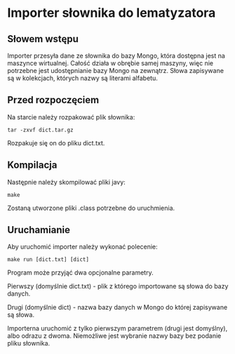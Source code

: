 Importer słownika do lematyzatora
===============

Słowem wstępu
---------------
Importer przesyła dane ze słownika do bazy Mongo, która dostępna jest na maszynce wirtualnej. Całość działa w obrębie samej maszyny, więc nie potrzebne jest udostępnianie bazy Mongo na zewnątrz. Słowa zapisywane są w kolekcjach, których nazwy są literami alfabetu.

Przed rozpoczęciem
---------------
Na starcie należy rozpakować plik słownika:

    tar -zxvf dict.tar.gz
    
Rozpakuje się on do pliku dict.txt.

Kompilacja
--------------
Następnie należy skompilować pliki javy:

    make
    
Zostaną utworzone pliki .class potrzebne do uruchmienia.

Uruchamianie
--------------
Aby uruchomić importer należy wykonać polecenie:

    make run [dict.txt] [dict]
    
Program może przyjąć dwa opcjonalne parametry.

Pierwszy (domyślnie dict.txt) - plik z którego importowane są słowa do bazy danych.

Drugi (domyślnie dict) - nazwa bazy danych w Mongo do której zapisywane są słowa.

Importerna uruchomić z tylko pierwszym parametrem (drugi jest domyślny), albo odrazu z dwoma. Niemożliwe jest wybranie nazwy bazy bez podanie pliku słownika.
    
